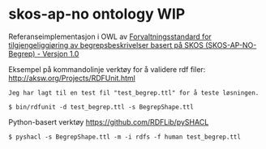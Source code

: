 # skos-ap-no ontology WIP

Referanseimplementasjon i OWL av [Forvaltningsstandard for tilgjengeliggjøring av begrepsbeskrivelser basert på SKOS (SKOS-AP-NO-Begrep) - Versjon 1.0](https://doc.difi.no/data/begrep-skos-ap-no/)

Eksempel på kommandolinje verktøy for å validere rdf filer: <http://aksw.org/Projects/RDFUnit.html>

```
Jeg har lagt til en test fil "test_begrep.ttl" for å teste løsningen.

$ bin/rdfunit -d test_begrep.ttl -s BegrepShape.ttl
```

Python-basert verktøy <https://github.com/RDFLib/pySHACL>

```
$ pyshacl -s BegrepShape.ttl -m -i rdfs -f human test_begrep.ttl
```
